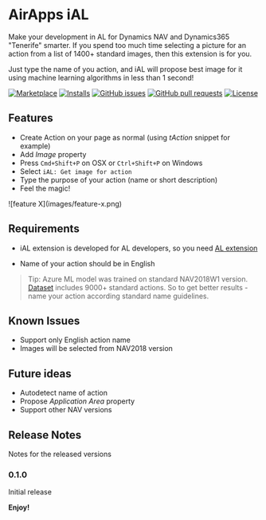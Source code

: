# AirApps iAL

Make your development in AL for Dynamics NAV and Dynamics365 "Tenerife" smarter. If you spend too much time selecting a picture for an action from a list of 1400+ standard images, then this extension is for you. 

Just type the name of you action, and iAL will propose best image for it using machine learning algorithms in less than 1 second!

[![Marketplace](https://vsmarketplacebadge.apphb.com/version-short/MarkBrummel.allint.svg)](https://marketplace.visualstudio.com/items?itemName=MarkBrummel.allint)
[![Installs](https://vsmarketplacebadge.apphb.com/installs/MarkBrummel.allint.svg)](https://marketplace.visualstudio.com/items?itemName=MarkBrummel.allint)
[![GitHub issues](https://img.shields.io/github/issues/markbrummel/vscode-allint.svg)](https://github.com/markbrummel/vscode-allint/issues)
[![GitHub pull requests](https://img.shields.io/github/issues-pr/markbrummel/vscode-allint.svg)](https://github.com/markbrummel/vscode-allint/pulls)
[![License](https://img.shields.io/badge/license-MIT-blue.svg)](https://raw.githubusercontent.com/markbrummel/vscode-allint/master/LICENSE)

## Features

* Create Action on your page as normal (using *tAction* snippet for example)
* Add *Image* property
* Press `Cmd+Shift+P` on OSX or `Ctrl+Shift+P` on Windows
* Select `iAL: Get image for action`
* Type the purpose of your action (name or short description)
* Feel the magic!

\!\[feature X\]\(images/feature-x.png\)


## Requirements

* iAL extension is developed for AL developers, so you need [AL extension](https://marketplace.visualstudio.com/items?itemName=ms-dynamics-smb.al)

* Name of your action should be in English

> Tip: Azure ML model was trained on standard NAV2018W1 version. [Dataset](https://getbridgeapp.co/docs/msdynnavactions) includes 9000+ standard actions.
So to get better results - name your action according standard name guidelines. 


## Known Issues
* Support only English action name
* Images will be selected from NAV2018 version

## Future ideas

* Autodetect name of action
* Propose *Application Area* property
* Support other NAV versions


## Release Notes

Notes for the released versions

### 0.1.0

Initial release

**Enjoy!**